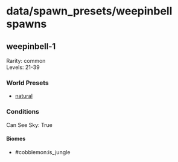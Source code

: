 # data/spawn_presets/weepinbell spawns  
  
## weepinbell-1  
Rarity: common  
Levels: 21-39  
  
### World Presets  
* [natural](/data/world_presets/natural.md)  
  
### Conditions  
Can See Sky: True  
  
#### Biomes  
  * #cobblemon:is_jungle
  

